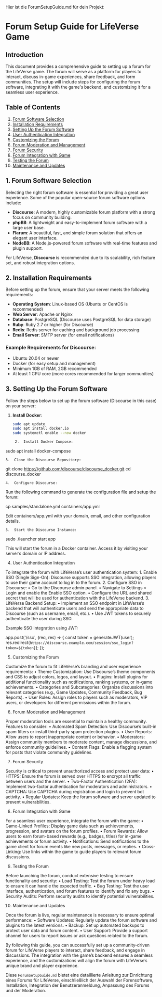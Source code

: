 Hier ist die ForumSetupGuide.md für dein Projekt:

# Forum Setup Guide for LifeVerse Game

## Introduction
This document provides a comprehensive guide to setting up a forum for the LifeVerse game. The forum will serve as a platform for players to interact, discuss in-game experiences, share feedback, and form communities. The setup will include steps for configuring the forum software, integrating it with the game's backend, and customizing it for a seamless user experience.

## Table of Contents
1. [Forum Software Selection](#forum-software-selection)
2. [Installation Requirements](#installation-requirements)
3. [Setting Up the Forum Software](#setting-up-the-forum-software)
4. [User Authentication Integration](#user-authentication-integration)
5. [Customizing the Forum](#customizing-the-forum)
6. [Forum Moderation and Management](#forum-moderation-and-management)
7. [Forum Security](#forum-security)
8. [Forum Integration with Game](#forum-integration-with-game)
9. [Testing the Forum](#testing-the-forum)
10. [Maintenance and Updates](#maintenance-and-updates)

## 1. Forum Software Selection
Selecting the right forum software is essential for providing a great user experience. Some of the popular open-source forum software options include:

- **Discourse**: A modern, highly customizable forum platform with a strong focus on community building.
- **phpBB**: A lightweight and easy-to-implement forum software with a large user base.
- **Flarum**: A beautiful, fast, and simple forum solution that offers an elegant user interface.
- **NodeBB**: A Node.js-powered forum software with real-time features and plugin support.

For LifeVerse, **Discourse** is recommended due to its scalability, rich feature set, and robust integration options.

## 2. Installation Requirements
Before setting up the forum, ensure that your server meets the following requirements:

- **Operating System**: Linux-based OS (Ubuntu or CentOS is recommended)
- **Web Server**: Apache or Nginx
- **Database**: PostgreSQL (Discourse uses PostgreSQL for data storage)
- **Ruby**: Ruby 2.7 or higher (for Discourse)
- **Redis**: Redis server for caching and background job processing
- **Email Server**: SMTP server (for email notifications)

### Example Requirements for Discourse:
- Ubuntu 20.04 or newer
- Docker (for easy setup and management)
- Minimum 1GB of RAM, 2GB recommended
- At least 1 CPU core (more cores recommended for larger communities)

## 3. Setting Up the Forum Software
Follow the steps below to set up the forum software (Discourse in this case) on your server:

1. **Install Docker**:
   ```bash
   sudo apt update
   sudo apt install docker.io
   sudo systemctl enable --now docker

	2.	Install Docker Compose:

sudo apt install docker-compose


	3.	Clone the Discourse Repository:

git clone https://github.com/discourse/discourse_docker.git
cd discourse_docker


	4.	Configure Discourse:
Run the following command to generate the configuration file and setup the forum:

cp samples/standalone.yml containers/app.yml

Edit containers/app.yml with your domain, email, and other configuration details.

	5.	Start the Discourse Instance:

sudo ./launcher start app

This will start the forum in a Docker container. Access it by visiting your server’s domain or IP address.

4. User Authentication Integration

To integrate the forum with LifeVerse’s user authentication system:
	1.	Enable SSO (Single Sign-On): Discourse supports SSO integration, allowing players to use their game account to log in to the forum.
	2.	Configure SSO in Discourse:
	•	Go to the Discourse admin panel.
	•	Navigate to Settings > Login and enable the Enable SSO option.
	•	Configure the URL and shared secret that will be used for authentication with the LifeVerse backend.
	3.	LifeVerse Backend Setup:
	•	Implement an SSO endpoint in LifeVerse’s backend that will authenticate users and send the appropriate data to Discourse (such as username, email, etc.).
	•	Use JWT tokens to securely authenticate the user during SSO.

Example SSO integration using JWT:

app.post('/sso', (req, res) => {
  const token = generateJWT(user);
  res.redirect(`https://discourse.example.com/session/sso_login?token=${token}`);
});

5. Customizing the Forum

Customize the forum to fit LifeVerse’s branding and user experience requirements:
	•	Theme Customization: Use Discourse’s theme components and CSS to adjust colors, logos, and layout.
	•	Plugins: Install plugins for additional functionality such as notifications, ranking systems, or in-game achievements.
	•	Categories and Subcategories: Organize discussions into relevant categories (e.g., Game Updates, Community Feedback, Bug Reports).
	•	User Roles: Assign roles to players such as moderators, VIP users, or developers for different permissions within the forum.

6. Forum Moderation and Management

Proper moderation tools are essential to maintain a healthy community. Features to consider:
	•	Automated Spam Detection: Use Discourse’s built-in spam filters or install third-party spam protection plugins.
	•	User Reports: Allow users to report inappropriate content or behavior.
	•	Moderators: Assign community members to moderate content, manage discussions, and enforce community guidelines.
	•	Content Flags: Enable a flagging system for posts that violate community guidelines.

7. Forum Security

Security is critical to prevent unauthorized access and protect user data:
	•	HTTPS: Ensure the forum is served over HTTPS to encrypt all traffic between users and the server.
	•	Two-Factor Authentication (2FA): Implement two-factor authentication for moderators and administrators.
	•	CAPTCHA: Use CAPTCHA during registration and login to prevent bot activity.
	•	Regular Updates: Keep the forum software and server updated to prevent vulnerabilities.

8. Forum Integration with Game

For a seamless user experience, integrate the forum with the game:
	•	Game-Linked Profiles: Display game data such as achievements, progression, and avatars on the forum profiles.
	•	Forum Rewards: Allow users to earn forum-based rewards (e.g., badges, titles) for in-game achievements or forum activity.
	•	Notifications: Send notifications to the game client for forum events like new posts, messages, or replies.
	•	Cross-Linking: Use links within the game to guide players to relevant forum discussions.

9. Testing the Forum

Before launching the forum, conduct extensive testing to ensure functionality and security:
	•	Load Testing: Test the forum under heavy load to ensure it can handle the expected traffic.
	•	Bug Testing: Test the user interface, authentication, and forum features to identify and fix any bugs.
	•	Security Audits: Perform security audits to identify potential vulnerabilities.

10. Maintenance and Updates

Once the forum is live, regular maintenance is necessary to ensure optimal performance:
	•	Software Updates: Regularly update the forum software and plugins to the latest versions.
	•	Backup: Set up automated backups to protect user data and forum content.
	•	User Support: Provide a support channel for users to report issues or ask questions related to the forum.

By following this guide, you can successfully set up a community-driven forum for LifeVerse players to interact, share feedback, and engage in discussions. The integration with the game’s backend ensures a seamless experience, and the customizations will align the forum with LifeVerse’s unique brand and player experience.

Diese `ForumSetupGuide.md` bietet eine detaillierte Anleitung zur Einrichtung eines Forums für LifeVerse, einschließlich der Auswahl der Forensoftware, Installation, Integration der Benutzeranmeldung, Anpassung des Forums und der Moderation.